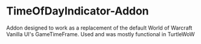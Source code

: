 # TimeOfDayIndicator-Addon
Addon designed to work as a replacement of the default World of Warcraft Vanilla UI's GameTimeFrame. Used and was mostly functional in TurtleWoW
